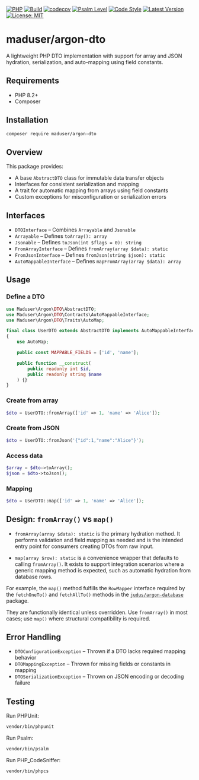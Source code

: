 [![PHP](https://img.shields.io/badge/php-8.2+-blue)](https://www.php.net/)
[![Build](https://github.com/judus/argon-dto/actions/workflows/php.yml/badge.svg)](https://github.com/judus/argon-dto/actions)
[![codecov](https://codecov.io/gh/judus/argon-dto/branch/master/graph/badge.svg)](https://codecov.io/gh/judus/argon-dto)
[![Psalm Level](https://shepherd.dev/github/judus/argon-dto/coverage.svg)](https://shepherd.dev/github/judus/argon-dto)
[![Code Style](https://img.shields.io/badge/code%20style-PSR--12-brightgreen.svg)](https://www.php-fig.org/psr/psr-12/)
[![Latest Version](https://img.shields.io/packagist/v/maduser/argon-dto.svg)](https://packagist.org/packages/maduser/argon-dto)
[![License: MIT](https://img.shields.io/badge/License-MIT-yellow.svg)](https://opensource.org/licenses/MIT)

# maduser/argon-dto

A lightweight PHP DTO implementation with support for array and JSON hydration, serialization, and auto-mapping using field constants.

## Requirements

- PHP 8.2+
- Composer

## Installation

```bash
composer require maduser/argon-dto
````

## Overview

This package provides:

* A base `AbstractDTO` class for immutable data transfer objects
* Interfaces for consistent serialization and mapping
* A trait for automatic mapping from arrays using field constants
* Custom exceptions for misconfiguration or serialization errors

## Interfaces

* `DTOInterface` – Combines `Arrayable` and `Jsonable`
* `Arrayable` – Defines `toArray(): array`
* `Jsonable` – Defines `toJson(int $flags = 0): string`
* `FromArrayInterface` – Defines `fromArray(array $data): static`
* `FromJsonInterface` – Defines `fromJson(string $json): static`
* `AutoMappableInterface` – Defines `mapFromArray(array $data): array`

## Usage

### Define a DTO

```php
use Maduser\Argon\DTO\AbstractDTO;
use Maduser\Argon\DTO\Contracts\AutoMappableInterface;
use Maduser\Argon\DTO\Traits\AutoMap;

final class UserDTO extends AbstractDTO implements AutoMappableInterface
{
    use AutoMap;

    public const MAPPABLE_FIELDS = ['id', 'name'];

    public function __construct(
        public readonly int $id,
        public readonly string $name
    ) {}
}
```

### Create from array

```php
$dto = UserDTO::fromArray(['id' => 1, 'name' => 'Alice']);
```

### Create from JSON

```php
$dto = UserDTO::fromJson('{"id":1,"name":"Alice"}');
```

### Access data

```php
$array = $dto->toArray();
$json = $dto->toJson();
```

### Mapping

```php
$dto = UserDTO::map(['id' => 1, 'name' => 'Alice']);
```

## Design: `fromArray()` vs `map()`

* `fromArray(array $data): static` is the primary hydration method. It performs validation and field mapping as needed and is the intended entry point for consumers creating DTOs from raw input.

* `map(array $row): static` is a convenience wrapper that defaults to calling `fromArray()`. It exists to support integration scenarios where a generic mapping method is expected, such as automatic hydration from database rows.

For example, the `map()` method fulfills the `RowMapper` interface required by the `fetchOneTo()` and `fetchAllTo()` methods in the [`judus/argon-database`](https://packagist.org/packages/judus/argon-database) package.

They are functionally identical unless overridden. Use `fromArray()` in most cases; use `map()` where structural compatibility is required.

## Error Handling

* `DTOConfigurationException` – Thrown if a DTO lacks required mapping behavior
* `DTOMappingException` – Thrown for missing fields or constants in mapping
* `DTOSerializationException` – Thrown on JSON encoding or decoding failure

## Testing

Run PHPUnit:

```bash
vendor/bin/phpunit
```

Run Psalm:

```bash
vendor/bin/psalm
```

Run PHP\_CodeSniffer:

```bash
vendor/bin/phpcs
```
